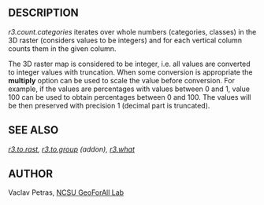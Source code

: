 ## DESCRIPTION

*r3.count.categories* iterates over whole numbers (categories, classes)
in the 3D raster (considers values to be integers) and for each vertical
column counts them in the given column.

The 3D raster map is considered to be integer, i.e. all values are
converted to integer values with truncation. When some conversion is
appropriate the **multiply** option can be used to scale the value
before conversion. For example, if the values are percentages with
values between 0 and 1, value 100 can be used to obtain percentages
between 0 and 100. The values will be then preserved with precision 1
(decimal part is truncated).

## SEE ALSO

*[r3.to.rast](https://grass.osgeo.org/grass-stable/manuals/r3.to.rast.html),
[r3.to.group](r3.to.group.md) (addon),
[r3.what](https://grass.osgeo.org/grass-stable/manuals/r3.what.html)*

## AUTHOR

Vaclav Petras, [NCSU GeoForAll
Lab](https://geospatial.ncsu.edu/geoforall/)
